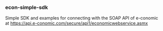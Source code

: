 
### econ-simple-sdk
 Simple SDK and examples for connecting with the SOAP API of e-conomic at https://api.e-conomic.com/secure/api1/economicwebservice.asmx
